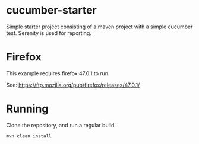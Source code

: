 # cucumber-starter

Simple starter project consisting of a maven project with a simple cucumber test. Serenity is used for reporting.

# Firefox

This example requires firefox 47.0.1 to run.

See: https://ftp.mozilla.org/pub/firefox/releases/47.0.1/

# Running

Clone the repository, and run a regular build.

```
mvn clean install
```
